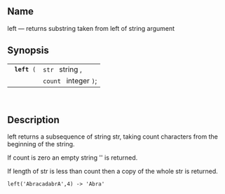 <div>

<div>

</div>

<div>

## Name

left — returns substring taken from left of string argument

</div>

<div>

## Synopsis

<div>

|                   |                       |
|-------------------|-----------------------|
| ` `**`left`**` (` | `str ` string ,       |
|                   | `count ` integer `)`; |

<div>

 

</div>

</div>

</div>

<div>

## Description

left returns a subsequence of string str, taking count characters from
the beginning of the string.

If count is zero an empty string '' is returned.

If length of str is less than count then a copy of the whole str is
returned.

``` screen
left('AbracadabrA',4) -> 'Abra'
```

</div>

</div>
